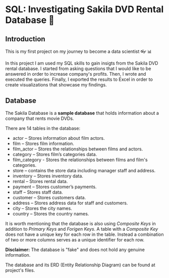 # SQL: Investigating Sakila DVD Rental Database :dvd:

## Introduction
This is my first project on my journey to become a data scientist :eyeglasses: :bar_chart:

In this project I am used my SQL skills to gain insigts from the Sakila DVD rental database. I started from asking questions that I would like to be answered in order to increase company's profits. Then, I wrote and executed the queries. Finally, I exported the results to Excel in order to create visualizations that showcase my findings.

## Database
The Sakila Database is a **sample database** that holds information about a company that rents movie DVDs.

There are 14 tables in the database:

- actor – Stores information about film actors.
- film – Stores film information.
- film_actor – Stores the relationships between films and actors.
- category – Stores film’s categories data.
- film_category - Stores the relationships between films and film's categories.
- store – contains the store data including manager staff and address.
- inventory – Stores inventory data.
- rental – Stores rental data.
- payment – Stores customer’s payments.
- staff – Stores staff data.
- customer – Stores customers data.
- address – Stores address data for staff and customers.
- city – Stores the city names.
- country – Stores the country names.

It is worth mentioning that the database is also using *Composite Keys* in addition to *Primary Keys* and *Forigen Keys*. A table with a *Composite Key* does not have a unique key for each row in the table. Instead a combination of two or more columns serves as a unique identifier for each row.

**Disclaimer:** The database is "fake" and does not hold any genuine information.

The database and its ERD (Entity Relationship Diagram) can be found at project's files.